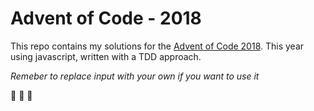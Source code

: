 # Advent of Code - 2018

This repo contains my solutions for the [Advent of Code 2018](https://adventofcode.com/2018). This year using javascript, written with a TDD approach.

_Remeber to replace input with your own if you want to use it_

🎅 🎁 🎄
